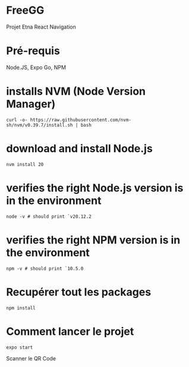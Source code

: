 # FreeGG
Projet Etna React Navigation
 # Pré-requis
 Node.JS, Expo Go, NPM
 # installs NVM (Node Version Manager)
```curl -o- https://raw.githubusercontent.com/nvm-sh/nvm/v0.39.7/install.sh | bash```

# download and install Node.js
```nvm install 20```

# verifies the right Node.js version is in the environment
```node -v # should print `v20.12.2```

# verifies the right NPM version is in the environment
```npm -v # should print `10.5.0```

# Recupérer tout les packages
``` npm install ```

# Comment lancer le projet
 ``` expo start ```

Scanner le QR Code
